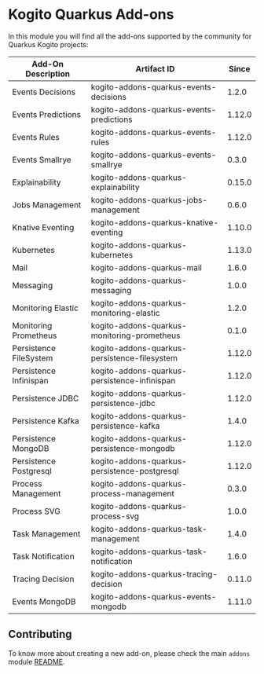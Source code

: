 # Kogito Quarkus Add-ons

In this module you will find all the add-ons supported by the community for Quarkus Kogito projects:

<!-- Please update this table in alphabetical order when creating a new add-on -->

| Add-On Description   | Artifact ID                        | Since                  |
|----------------------|------------------------------------|------------------|
| Events Decisions     | kogito-addons-quarkus-events-decisions | 1.2.0 |
| Events Predictions   | kogito-addons-quarkus-events-predictions | 1.12.0 |
| Events Rules         | kogito-addons-quarkus-events-rules | 1.12.0 |
| Events Smallrye      | kogito-addons-quarkus-events-smallrye | 0.3.0 |
| Explainability       | kogito-addons-quarkus-explainability | 0.15.0 |
| Jobs Management      | kogito-addons-quarkus-jobs-management | 0.6.0 |
| Knative Eventing     | kogito-addons-quarkus-knative-eventing | 1.10.0 |
| Kubernetes           | kogito-addons-quarkus-kubernetes | 1.13.0 |
| Mail                 | kogito-addons-quarkus-mail | 1.6.0 |
| Messaging            | kogito-addons-quarkus-messaging  | 1.0.0 |
| Monitoring Elastic   | kogito-addons-quarkus-monitoring-elastic | 1.2.0 |
| Monitoring Prometheus | kogito-addons-quarkus-monitoring-prometheus | 0.1.0 |
| Persistence FileSystem | kogito-addons-quarkus-persistence-filesystem | 1.12.0 |
| Persistence Infinispan | kogito-addons-quarkus-persistence-infinispan | 1.12.0  |
| Persistence JDBC       | kogito-addons-quarkus-persistence-jdbc       | 1.12.0  |
| Persistence Kafka       | kogito-addons-quarkus-persistence-kafka | 1.4.0 |
| Persistence MongoDB    | kogito-addons-quarkus-persistence-mongodb    | 1.12.0 |
| Persistence Postgresql | kogito-addons-quarkus-persistence-postgresql | 1.12.0  |
| Process Management      | kogito-addons-quarkus-process-management | 0.3.0 |
| Process SVG             | kogito-addons-quarkus-process-svg | 1.0.0 |
| Task Management         | kogito-addons-quarkus-task-management | 1.4.0 |
| Task Notification       | kogito-addons-quarkus-task-notification | 1.6.0 |
| Tracing Decision        | kogito-addons-quarkus-tracing-decision | 0.11.0 |
| Events MongoDB       | kogito-addons-quarkus-events-mongodb | 1.11.0 |

## Contributing

To know more about creating a new add-on, please check the main `addons` module [README](../../addons/README.md).
